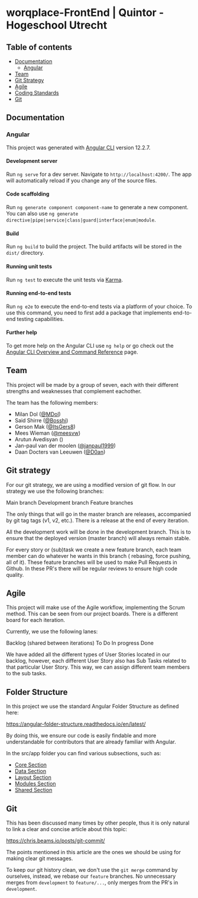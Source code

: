 # worqplace-FrontEnd | Quintor - Hogeschool Utrecht

## Table of contents

- [Documentation](#documentation)
    - [Angular](#Angular)
- [Team](#team)
- [Git Strategy](#git-strategy)
- [Agile](#agile)
- [Coding Standards](#coding-standards)
- [Git](#git)

## Documentation

### Angular

This project was generated with [Angular CLI](https://github.com/angular/angular-cli) version 12.2.7.

#### Development server

Run `ng serve` for a dev server. Navigate to `http://localhost:4200/`. The app will automatically reload if you change
any of the source files.

#### Code scaffolding

Run `ng generate component component-name` to generate a new component. You can also
use `ng generate directive|pipe|service|class|guard|interface|enum|module`.

#### Build

Run `ng build` to build the project. The build artifacts will be stored in the `dist/` directory.

#### Running unit tests

Run `ng test` to execute the unit tests via [Karma](https://karma-runner.github.io).

#### Running end-to-end tests

Run `ng e2e` to execute the end-to-end tests via a platform of your choice. To use this command, you need to first add a
package that implements end-to-end testing capabilities.

#### Further help

To get more help on the Angular CLI use `ng help` or go check out
the [Angular CLI Overview and Command Reference](https://angular.io/cli) page.

## Team

This project will be made by a group of seven, each with their different strengths and weaknesses that complement
eachother.

The team has the following members:

- Milan Dol ([@MDol](https://gitlab.com/MDol))
- Said Shirre ([@Bosshi](https://gitlab.com/Bosshi))
- Gerson Mak ([@ItsGers8](https://gitlab.com/ItsGers8))
- Mees Wieman ([@meesvw](https://gitlab.com/meesvw))
- Arutun Avedisyan ([]())
- Jan-paul van der moolen ([@janpaul1999](https://gitlab.com/janpaul1999))
- Daan Docters van Leeuwen ([@D0an](https://gitlab.com/D0an))

## Git strategy

For our git strategy, we are using a modified version of git flow. In our strategy we use the following branches:

Main branch Development branch Feature branches

The only things that will go in the master branch are releases, accompanied by git tag tags (v1, v2, etc.). There is a
release at the end of every iteration.

All the development work will be done in the development branch. This is to ensure that the deployed version (master
branch) will always remain stable.

For every story or (sub)task we create a new feature branch, each team member can do whatever he wants in this branch (
rebasing, force pushing, all of it). These feature branches will be used to make Pull Requests in Github. In these PR's
there will be regular reviews to ensure high code quality.

## Agile

This project will make use of the Agile workflow, implementing the Scrum method. This can be seen from our project
boards. There is a different board for each iteration.

Currently, we use the following lanes:

Backlog (shared between iterations)
To Do In progress Done

We have added all the different types of User Stories located in our backlog, however, each different User Story also
has Sub Tasks related to that particular User Story. This way, we can assign different team members to the sub tasks.

## Folder Structure

In this project we use the standard Angular Folder Structure as defined here:

https://angular-folder-structure.readthedocs.io/en/latest/ 

By doing this, we ensure our code is easily findable and more understandable for contributors that are already familiar with Angular.

In the src/app folder you can find various subsections, such as:
- [Core Section](https://git.quintor.nl/SG-HogeschoolUtrecht/worqplace-frontend/-/tree/development/src/app/core)
- [Data Section](https://git.quintor.nl/SG-HogeschoolUtrecht/worqplace-frontend/-/tree/development/src/app/data)
- [Layout Section](https://git.quintor.nl/SG-HogeschoolUtrecht/worqplace-frontend/-/tree/development/src/app/layout)
- [Modules Section](https://git.quintor.nl/SG-HogeschoolUtrecht/worqplace-frontend/-/tree/development/src/app/modules)
- [Shared Section](https://git.quintor.nl/SG-HogeschoolUtrecht/worqplace-frontend/-/tree/development/src/app/shared)


## Git

This has been discussed many times by other people, thus it is only natural to link a clear and concise article about
this topic:

https://chris.beams.io/posts/git-commit/

The points mentioned in this article are the ones we should be using for making clear git messages.

To keep our git history clean, we don't use the `git merge` command by ourselves, instead, we rebase our `feature`
branches. No unnecessary merges from `development` to `feature/...`, only merges from the PR's in `development`.


